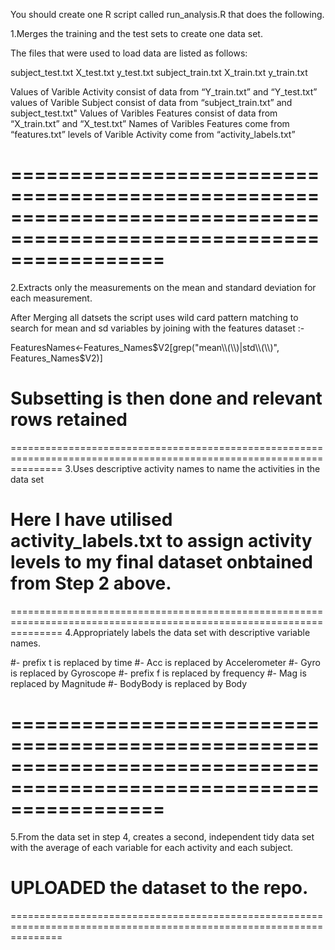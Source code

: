 You should create one R script called run_analysis.R that does the following.

1.Merges the training and the test sets to create one data set.

The files that were used to load data are listed as follows:

subject_test.txt
X_test.txt
y_test.txt
subject_train.txt
X_train.txt
y_train.txt

Values of Varible Activity consist of data from “Y_train.txt” and “Y_test.txt”
values of Varible Subject consist of data from “subject_train.txt” and subject_test.txt"
Values of Varibles Features consist of data from “X_train.txt” and “X_test.txt”
Names of Varibles Features come from “features.txt”
levels of Varible Activity come from “activity_labels.txt”

=====================================================================================================================
=====================================================================================================================
2.Extracts only the measurements on the mean and standard deviation for each measurement.

After Merging all datsets the script uses  wild card pattern matching to search for mean and sd variables by 
joining with the features dataset :-

FeaturesNames<-Features_Names$V2[grep("mean\\(\\)|std\\(\\)", Features_Names$V2)]

Subsetting is then done and relevant rows retained
=====================================================================================================================
=====================================================================================================================
3.Uses descriptive activity names to name the activities in the data set

Here I have utilised activity_labels.txt to assign activity levels  to my final dataset onbtained from Step 2 above.
=====================================================================================================================
=====================================================================================================================
4.Appropriately labels the data set with descriptive variable names.

#- prefix t  is replaced by  time
#- Acc is replaced by Accelerometer
#- Gyro is replaced by Gyroscope
#- prefix f is replaced by frequency
#- Mag is replaced by Magnitude
#- BodyBody is replaced by Body

=====================================================================================================================
=====================================================================================================================
5.From the data set in step 4, creates a second, independent tidy data set with the average of each variable for each activity and each subject.

UPLOADED the dataset to the repo.
=====================================================================================================================
=====================================================================================================================
